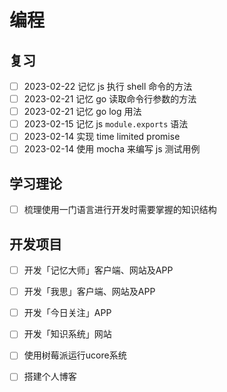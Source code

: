 # 编程

## 复习

- [ ] 2023-02-22 记忆 js 执行 shell 命令的方法
- [ ] 2023-02-21 记忆 go 读取命令行参数的方法
- [ ] 2023-02-21 记忆 go log 用法
- [ ] 2023-02-15 记忆 js `module.exports` 语法
- [ ] 2023-02-14 实现 time limited promise
- [ ] 2023-02-14 使用 mocha 来编写 js 测试用例

## 学习理论

- [ ] 梳理使用一门语言进行开发时需要掌握的知识结构

## 开发项目

- [ ] 开发「记忆大师」客户端、网站及APP
- [ ] 开发「我思」客户端、网站及APP
- [ ] 开发「今日关注」APP
- [ ] 开发「知识系统」网站
- [ ] 使用树莓派运行ucore系统
- [ ] 搭建个人博客

